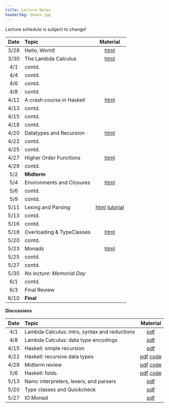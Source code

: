 ```yaml
---
title: Lecture Notes
headerImg: books.jpg
---
```


Lecture schedule is subject to change!

| Date       | Topic                           | Material                  |
|:----------:|:--------------------------------|:-------------------------:|
| 3/28       | Hello, World!                   | [html][lec0]              |            
| 3/30       | The Lambda Calculus             | [html][lec1]              |
| 4/1        | contd.                          |                           |
| 4/4        | contd.                          |                           |
| 4/6        | contd.                          |                           |
| 4/8        | contd.                          |                           |
| 4/11       | A crash course in Haskell       |  [html][lec2]             |
| 4/13       | contd.                          |                           |
| 4/15       | contd.                          |                           |
| 4/18       | contd.                          |                           |
| 4/20       | Datatypes and Recursion         |  [html][lec3]             |
| 4/22       | contd.                          |                           |
| 4/25       | contd.                          |                           |
| 4/27       | Higher Order Functions          |  [html][lec4]             |
| 4/29       | contd.                          |                           |
| 5/2        | **Midterm**                     |                           |
| 5/4        | Environments and Closures       |  [html][lec5]             |
| 5/6        | contd.                          |                           |
| 5/9        | contd.                          |                           |
| 5/11       | Lexing and Parsing              |  [html][lec6] [tutorial][parsing]   |
| 5/13       | contd.                          |                           |
| 5/16       | contd.                          |                           |
| 5/18       | Overloading & TypeClasses       |  [html][lec7]             |
| 5/20       | contd.                          |                           |
| 5/23       | Monads                          |  [html][lec8]             |
| 5/25       | contd.                          |                           |
| 5/27       | contd.                          |                           |
| 5/30       | *No lecture: Memorial Day*      |                           |
| 6/1        | contd.                          |                           |
| 6/3        | Final Review                    |                           |
| 6/10       | **Final**                       |                           |


**Discussions**

| Date       | Topic                                           | Material                  |
|:----------:|:------------------------------------------------|:-------------------------:|
| 4/1        | Lambda Calculus: intro, syntax and reductions   | [pdf][disc1]              |
| 4/8        | Lambda Calculus: data type encodings            | [pdf][disc2]              |
| 4/15       | Haskell: simple recursion                       | [pdf][disc3]              |
| 4/22       | Haskell: recursive data types                   | [pdf][disc4] [code][disc4code] |
| 4/29       | Midterm review                                  | [pdf][disc5] [code][disc5code] |
| 5/6        | Haskell: folds.                                 | [pdf][disc6] [code][disc6code] |
| 5/13       | Nano: interpreters, lexers, and parsers         | [pdf][disc7]              |
| 5/20       | Type classes and Quickcheck                     | [pdf][disc8]              |
| 5/27       | IO Monad                                        | [pdf][disc9]              |

[lec0]: lectures/00-hello.html
[lec1]: lectures/01-lambda.html
[lec2]: lectures/02-haskell.html
[lec3]: lectures/03-datatypes.html
[lec4]: lectures/04-hof.html
[lec5]: lectures/05-closure.html
[lec6]: lectures/06-parsing.html
[lec7]: lectures/07-classes.html
[lec8]: lectures/08-monads.html
[lec9]: lectures/09-types.html
[soundness]: lectures/soundness.html
[mock-final]: https://github.com/cse130-assignments/mock-final

[disc1]: /static/raw/discussion-week-01.pdf
[disc2]: /static/raw/discussion-week-02.pdf
[disc3]: /static/raw/discussion-week-03.pdf
[disc3code]: /static/raw/discussion-week-03.hs
[disc4]: /static/raw/discussion-week-04.pdf
[disc4code]: /static/raw/discussion-week-04.hs
[disc5]: /static/raw/discussion-week-05.pdf
[disc5code]: /static/raw/discussion-week-05.hs
[disc6]: /static/raw/discussion-week-06.pdf
[disc6code]: /static/raw/discussion-week-06.hs
[disc7]: /static/raw/discussion-week-07.pdf
[disc8]: /static/raw/discussion-week-08.pdf
[disc8code]: /static/raw/discussion-week-08.hs
[disc9]: /static/raw/discussion-week-09.pdf

[parsing]: https://github.com/cse130-sp18/arith
[elsa]: https://github.com/ucsd-progsys/elsa
